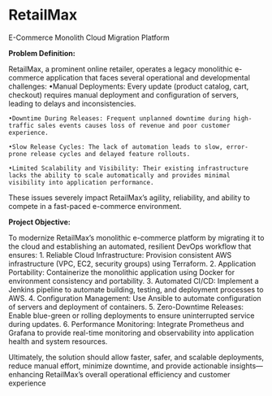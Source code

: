 # RetailMax
E-Commerce Monolith Cloud Migration Platform

**Problem Definition:**

RetailMax, a prominent online retailer, operates a legacy monolithic e-commerce application that faces several operational and developmental challenges:
	•Manual Deployments: Every update (product catalog, cart, checkout) requires manual deployment and configuration of servers, leading to delays and inconsistencies.

	•Downtime During Releases: Frequent unplanned downtime during high-traffic sales events causes loss of revenue and poor customer experience.

	•Slow Release Cycles: The lack of automation leads to slow, error-prone release cycles and delayed feature rollouts.

	•Limited Scalability and Visibility: Their existing infrastructure lacks the ability to scale automatically and provides minimal visibility into application performance.

These issues severely impact RetailMax’s agility, reliability, and ability to compete in a fast-paced e-commerce environment.

 **Project Objective:**

To modernize RetailMax’s monolithic e-commerce platform by migrating it to the cloud and establishing an automated, resilient DevOps workflow that ensures:
	1.	Reliable Cloud Infrastructure: Provision consistent AWS infrastructure (VPC, EC2, security groups) using Terraform.
	2.	Application Portability: Containerize the monolithic application using Docker for environment consistency and portability.
	3.	Automated CI/CD: Implement a Jenkins pipeline to automate building, testing, and deployment processes to AWS.
	4.	Configuration Management: Use Ansible to automate configuration of servers and deployment of containers.
	5.	Zero-Downtime Releases: Enable blue-green or rolling deployments to ensure uninterrupted service during updates.
	6.	Performance Monitoring: Integrate Prometheus and Grafana to provide real-time monitoring and observability into application health and system resources.

Ultimately, the solution should allow faster, safer, and scalable deployments, reduce manual effort, minimize downtime, and provide actionable insights—enhancing RetailMax’s overall operational efficiency and customer experience
